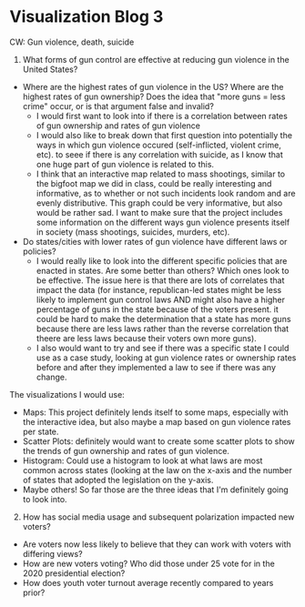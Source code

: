 # Visualization Blog 3

CW: Gun violence, death, suicide


1) What forms of gun control are effective at reducing gun violence in the United States? 

- Where are the highest rates of gun violence in the US? Where are the highest rates of gun ownership? Does the idea that "more guns = less crime" occur, or is that argument false and invalid? 
  - I would first want to look into if there is a correlation between rates of gun ownership and rates of gun violence 
  - I would also like to break down that first question into potentially the ways in which gun violence occured (self-inflicted, violent crime, etc). to seee if there is any correlation with suicide, as I know that one huge part of gun violence is related to this. 
  - I think that an interactive map related to mass shootings, similar to the bigfoot map we did in class, could be really interesting and informative, as to whether or not such incidents look random and are evenly distributive. This graph could be very informative, but also would be rather sad. I want to make sure that the project includes some information on the different ways gun violence presents itself in society (mass shootings, suicides, murders, etc).
- Do states/cities with lower rates of gun violence have different laws or policies?
  - I would really like to look into the different specific policies that are enacted in states. Are some better than others? Which ones look to be effective. The issue here is that there are lots of correlates that impact the data (for instance, republican-led states might be less likely to implement gun control laws AND might also have a higher percentage of guns in the state because of the voters present. it could be hard to make the determination that a state has more guns because there are less laws rather than the reverse correlation that theere are less laws because their voters own more guns). 
  - I also would want to try and see if there was a specific state I could use as a case study, looking at gun violence rates or ownership rates before and after they implemented a law to see if there was any change.

The visualizations I would use:
- Maps: This project definitely lends itself to some maps, especially with the interactive idea, but also maybe a map based on gun violence rates per state. 
- Scatter Plots: definitely would want to create some scatter plots to show the trends of gun ownership and rates of gun violence. 
- Histogram: Could use a histogram to look at what laws are most common across states (looking at the law on the x-axis and the number of states that adopted the legislation on the y-axis.
- Maybe others! So far those are the three ideas that I'm definitely going to look into. 


2) How has social media usage and subsequent polarization impacted new voters? 

- Are voters now less likely to believe that they can work with voters with differing views? 
- How are new voters voting? Who did those under 25 vote for in the 2020 presidential election? 
- How does youth voter turnout average recently compared to years prior? 
